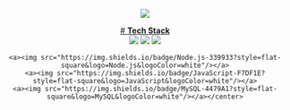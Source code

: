 <p align="center">
	<a href="https://zzangwoolog.tistory.com"><img src="https://user-images.githubusercontent.com/64726822/121777141-7237ef00-cbcb-11eb-822c-7441014895d2.png" border="0"</a>
</p>
	
<center># <b>Tech Stack</b></center>
<center><a><img src="https://img.shields.io/badge/Python-3766AB?style=flat-square&logo=Python&logoColor=white"/></a>
	<a><img src="https://img.shields.io/badge/AWS-FFAD00?style=flat-square&logo=AmazonAWS&logoColor=white"/></a>
	<a><img src="https://img.shields.io/badge/Java-007396?style=flat-square&logo=Java&logoColor=white"/></a>
	
	<a><img src="https://img.shields.io/badge/Node.js-339933?style=flat-square&logo=Node.js&logoColor=white"/></a>
	<a><img src="https://img.shields.io/badge/JavaScript-F7DF1E?style=flat-square&logo=JavaScript&logoColor=white"/></a>
	<a><img src="https://img.shields.io/badge/MySQL-4479A1?style=flat-square&logo=MySQL&logoColor=white"/></a></center>
